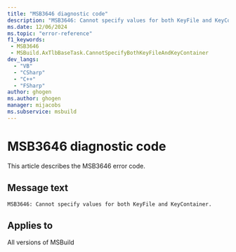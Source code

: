 ```yaml
---
title: "MSB3646 diagnostic code"
description: "MSB3646: Cannot specify values for both KeyFile and KeyContainer."
ms.date: 12/06/2024
ms.topic: "error-reference"
f1_keywords:
 - MSB3646
 - MSBuild.AxTlbBaseTask.CannotSpecifyBothKeyFileAndKeyContainer
dev_langs:
  - "VB"
  - "CSharp"
  - "C++"
  - "FSharp"
author: ghogen
ms.author: ghogen
manager: mijacobs
ms.subservice: msbuild
---
```


# MSB3646 diagnostic code

<!-- :::ErrorDefinitionDescription::: -->
<!-- :::editable-content name="introDescription"::: -->
This article describes the MSB3646 error code.
<!-- :::editable-content-end::: -->

## Message text

```output
MSB3646: Cannot specify values for both KeyFile and KeyContainer.
```

<!-- :::editable-content name="postOutputDescription"::: -->
<!--
{StrBegin="MSB3646: "}
-->
<!-- :::editable-content-end::: -->
<!-- :::ErrorDefinitionDescription-end::: -->

## Applies to

All versions of MSBuild
